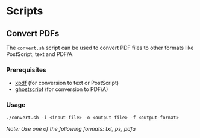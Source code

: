 # Scripts

## Convert PDFs

The `convert.sh` script can be used to convert PDF files to other formats like PostScript, text and PDF/A.

### Prerequisites

- [xpdf](https://www.xpdfreader.com/) (for conversion to text or PostScript)
- [ghostscript](https://www.ghostscript.com/) (for conversion to PDF/A)

### Usage

```
./convert.sh -i <input-file> -o <output-file> -f <output-format>
```
*Note: Use one of the following formats: txt, ps, pdfa*
